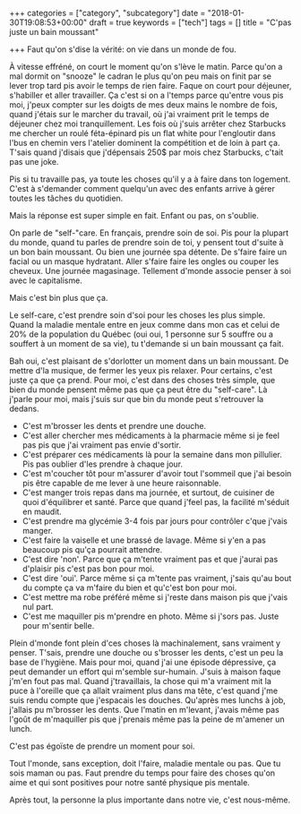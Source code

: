 +++
categories = ["category", "subcategory"]
date = "2018-01-30T19:08:53+00:00"
draft = true
keywords = ["tech"]
tags = []
title = "C'pas juste un bain moussant"

+++
Faut qu'on s'dise la vérité: on vie dans un monde de fou. 

À vitesse effréné, on court le moment qu'on s'lève le matin. Parce qu'on a mal dormit on "snooze" le cadran le plus qu'on peu mais on finit par se lever trop tard pis avoir le temps de rien faire. Faque on court pour déjeuner, s'habiller et aller travailler. Ça c'est si on a l'temps parce qu'entre vous pis moi, j'peux compter sur les doigts de mes deux mains le nombre de fois, quand j'étais sur le marcher du travail, où  j'ai vraiment prit le temps de déjeuner chez moi tranquillement. Les fois où  j'suis arrêter chez Starbucks me chercher un roulé féta-épinard pis un flat white pour l'engloutir dans l'bus en chemin vers l'atelier dominent la compétition et de loin à part ça. T'sais quand j'disais que j'dépensais 250$ par mois chez Starbucks, c'tait pas une joke. 

 Pis si tu travaille pas, ya toute les choses qu'il y a à faire dans ton logement. C'est à s'demander comment quelqu'un avec des enfants arrive à gérer toutes les tâches du quotidien. 

Mais la réponse est super simple en fait. Enfant ou pas, on s'oublie.

On parle de "self-"care. En français, prendre soin de soi. Pis pour la plupart du monde, quand tu parles de prendre soin de toi, y pensent tout d'suite à un bon bain moussant. Ou bien une journée spa détente. De s'faire faire un facial ou un masque hydratant. Aller s'faire faire les ongles ou couper les cheveux. Une journée magasinage. Tellement d'monde associe penser à soi avec le capitalisme.

Mais c'est bin plus que ça. 

Le self-care, c'est prendre soin d'soi pour les choses les plus simple. Quand la maladie mentale entre en jeux comme dans mon cas et celui de 20% de la population du Québec (oui oui, 1 personne sur 5 souffre ou a souffert à un moment de sa vie), tu t'demande si un bain moussant ça fait.

Bah oui, c'est plaisant de s'dorlotter un moment dans un bain moussant. De mettre d'la musique, de fermer les yeux pis relaxer. Pour certains, c'est juste ça que ça prend. Pour moi, c'est dans des choses très simple, que bien du monde pensent même pas que ça peut être du "self-care". Là j'parle pour moi, mais j'suis sur que bin du monde peut s'retrouver la dedans.

* C'est m'brosser les dents et prendre une douche. 
* C'est aller chercher mes médicaments à la pharmacie même si je feel pas pis que j'ai vraiment pas envie d'sortir. 
* C'est préparer ces médicaments là pour la semaine dans mon pillulier. Pis pas oublier d'les prendre à chaque jour.
* C'est m'coucher tôt pour m'assurer d'avoir tout l'sommeil que j'ai besoin pis être capable de me lever à une heure raisonnable.
* C'est manger trois repas dans ma journée, et surtout, de cuisiner de quoi d'équilibrer et santé. Parce que quand j'feel pas, la facilité m'séduit en maudit. 
* C'est prendre ma glycémie 3-4 fois par jours pour contrôler c'que j'vais manger.
* C'est faire la vaiselle et une brassé de lavage. Même si y'en a pas beaucoup pis qu'ça pourrait attendre.
* C'est dire 'non'. Parce que ça m'tente vraiment pas et que j'aurai pas d'plaisir pis c'est pas bon pour moi.
* C'est dire 'oui'. Parce même si ça m'tente pas vraiment, j'sais qu'au bout du compte ça va m'faire du bien et qu'c'est bon pour moi.
* C'est mettre ma robe préféré même si j'reste dans maison pis que j'vais nul part.
* C'est me maquiller pis m'prendre en photo. Même si j'sors pas. Juste pour m'sentir belle.

Plein d'monde font plein d'ces choses là machinalement, sans vraiment y penser. T'sais, prendre une douche ou s'brosser les dents, c'est un peu la base de l'hygiène. Mais pour moi, quand j'ai une épisode dépressive, ça peut demander un effort qui m'semble sur-humain. J'suis à maison faque j'm'en fout pas mal. Quand j'travaillais, la chose qui m'a vraiment mit la puce à l'oreille que ça allait vraiment plus dans ma tête, c'est quand j'me suis rendu compte que j'espacais les douches. Qu'après mes lunchs à job, j'allais pu m'brosser les dents. Que l'matin en m'levant, j'avais même pas l'goût de m'maquiller pis que j'prenais même pas la peine de m'amener un lunch.

C'est pas égoïste de prendre un moment pour soi.

Tout l'monde, sans exception, doit l'faire, maladie mentale ou pas. Que tu sois maman ou pas. Faut prendre du temps pour faire des choses qu'on aime et qui sont positives pour notre santé physique pis mentale. 

Après tout, la personne la plus importante dans notre vie, c'est nous-même. 
